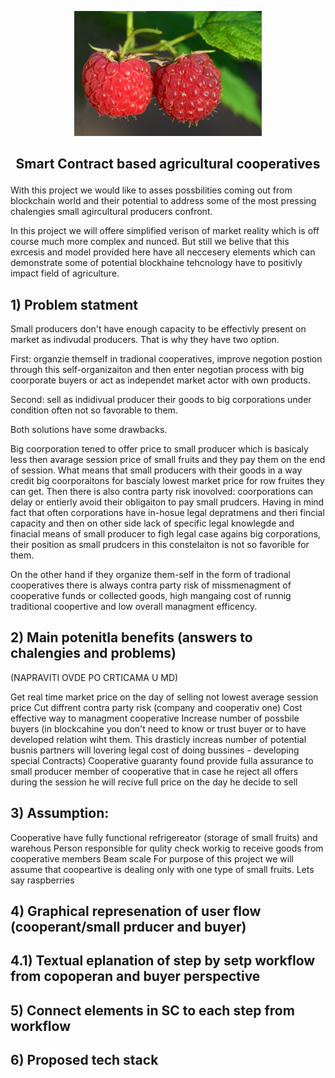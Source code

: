 
<p align="center">
<img src =".\raspberries-3454504_1920.jpg" width="300")
</p> 


## <p align="center"> Smart Contract based agricultural cooperatives </p>


With this project we would like to asses possbilities coming out from blockchain world and their potential to address some of the most pressing chalengies small agircultural producers confront. 

In this project we will offere simplified verison of market reality which is off course much more complex and nunced. But still we belive that this exrcesis and model provided here have all neccesery elements which can demonstrate some of potential blockhaine tehcnology have to positivly impact field of agriculture.


## 1) Problem statment

Small producers don't have enough capacity to be effectivly present on market as indivudal producers. That is why they have two option. 

First: organzie themself in tradional cooperatives, improve negotion postion through this self-organizaiton and then enter negotian process with big coorporate buyers or act as independet market actor with own products.

Second: sell as indidivual producer their goods to big corporations under condition often not so favorable to them. 

Both solutions have some drawbacks. 

Big coorporation tened to offer price to small producer which is basicaly less then avarage session price of small fruits and they pay them on the end of session. What means that small producers with their goods in a way credit big coorporaitons for bascialy lowest market price for row fruites they can get. Then there is also contra party risk inovolved: coorporations can delay or entierly avoid their obligaiton to pay small prudcers. Having in mind fact that often corporations have in-hosue legal depratmens and theri fincial capacity and then on other side lack of specific legal knowlegde and finacial means of small producer to figh legal case agains big corporations, their position as small prudcers in this constelaiton is not so favorible for them. 

On the other hand if they organize them-self in the form of tradional cooperatives there is always contra party risk of missmenagment of cooperative funds or collected goods, high mangaing cost of runnig traditional coopertive and low overall managment efficency.  

## 2) Main potenitla benefits (answers to chalengies and problems)
(NAPRAVITI OVDE PO CRTICAMA U MD)

Get real time market price on the day of selling not lowest average session price
Cut diffrent contra party risk (company and cooperativ one)
Cost effective way to managment cooperative
Increase number of possbile buyers (in blockcahine you don't need to know or trust buyer or to have developed relation wiht them. This drasticly increas number of potential busnis partners will lovering legal cost of doing bussines - developing special Contracts)
Cooperative guaranty found provide fulla assurance to small producer member of cooperative that in case he reject all offers during the session he will recive full price on the day he decide to sell 


## 3) Assumption:
Cooperative have fully functional refrigereator (storage of small fruits) and warehous
Person responsible for qulity check workig to receive goods from cooperative members 
Beam scale
For purpose of this project we will assume that coopeartive is dealing only with one type of small fruits. Lets say raspberries

## 4) Graphical represenation of user flow (cooperant/small prducer and buyer)


## 4.1) Textual eplanation of step by setp workflow from copoperan and buyer perspective


## 5) Connect elements in SC to each step from workflow


## 6) Proposed tech stack

